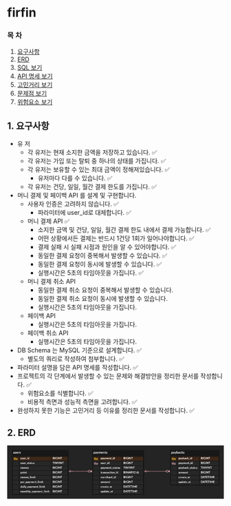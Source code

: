 # firfin

### 목 차

1. [요구사항](#1-요구사항)
2. [ERD](#2-erd)
3. [SQL 보기](src/main/resources/data.sql)
4. [API 명세 보기](doc/API.md)
5. [고민거리 보기](doc/%EA%B3%A0%EB%AF%BC%EA%B1%B0%EB%A6%AC.md)
6. [문제점 보기](doc/%EB%AC%B8%EC%A0%9C%EC%A0%90.md)
7. [위험요소 보기](doc/%EC%9C%84%ED%97%98%EC%9A%94%EC%86%8C.md)

## 1. 요구사항

- 유 저
    - 각 유저는 현재 소지한 금액을 저장하고 있습니다. ✅
    - 각 유저는 가입 또는 탈퇴 중 하나의 상태를 가집니다. ✅
    - 각 유저는 보유할 수 있는 최대 금액이 정해져있습니다. ✅
        - 유저마다 다를 수 있습니다. ✅
    - 각 유저는 건당, 일일, 월간 결제 한도를 가집니다. ✅
- 머니 결제 및 페이백 API 를 설계 및 구현합니다.
    - 사용자 인증은 고려하지 않습니다. ✅
        - 파라미터에 user_id로 대체합니다. ✅
    - 머니 결제 API ✅
        - 소지한 금액 및 건당, 일일, 월간 결제 한도 내에서 결제 가능합니다. ✅
        - 어떤 상황에서든 결제는 반드시 1건당 1회가 일어나야합니다. ✅
        - 결제 실패 시 실패 시점과 원인을 알 수 있어야합니다. ✅
        - 동일한 결제 요청이 중복해서 발생할 수 있습니다. ✅
        - 동일한 결제 요청이 동시에 발생할 수 있습니다. ✅
        - 실행시간은 5초의 타임아웃을 가집니다. ✅
    - 머니 결제 취소 API
        - 동일한 결제 취소 요청이 중복해서 발생할 수 있습니다.
        - 동일한 결제 취소 요청이 동시에 발생할 수 있습니다.
        - 실행시간은 5초의 타임아웃을 가집니다.
    - 페이백 API
        - 실행시간은 5초의 타임아웃을 가집니다.
    - 페이백 취소 API
        - 실행시간은 5초의 타임아웃을 가집니다.
- DB Schema 는 MySQL 기준으로 설계합니다. ✅
    - 별도의 쿼리로 작성하여 첨부합니다. ✅
- 파라미터 설명을 담은 API 명세를 작성합니다. ✅
- 프로젝트의 각 단계에서 발생할 수 있는 문제와 해결방안을 정리한 문서를 작성합니다. ✅
    - 위험요소를 식별합니다. ✅
    - 비용적 측면과 성능적 측면을 고려합니다. ✅
- 완성하지 못한 기능은 고민거리 등 이유를 정리한 문서를 작성합니다. ✅

## 2. ERD

![erd.png](doc/img/erd.png)
